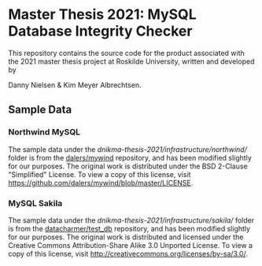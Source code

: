 # Master Thesis 2021: MySQL Database Integrity Checker
This repository contains the source code for the product associated with the 2021 master thesis project at Roskilde University, written and developed by 

Danny Nielsen & Kim Meyer Albrechtsen.

## Sample Data

### Northwind MySQL
The sample data under the *dnikma-thesis-2021/infrastructure/northwind/* folder is from the [dalers/mywind](https://github.com/dalers/mywind) repository, and has been modified slightly for our purposes. The original work is distributed under the BSD 2-Clause "Simplified" License. To view a copy of this license, visit 
https://github.com/dalers/mywind/blob/master/LICENSE.

### MySQL Sakila
The sample data under the *dnikma-thesis-2021/infrastructure/sakila/* folder is from the [datacharmer/test_db](https://github.com/datacharmer/test_db/tree/master/sakila) repository, and has been modified slightly for our purposes. The original work is distributed and licensed under the Creative Commons Attribution-Share Alike 3.0 Unported License. To view a copy of this license, visit http://creativecommons.org/licenses/by-sa/3.0/.
